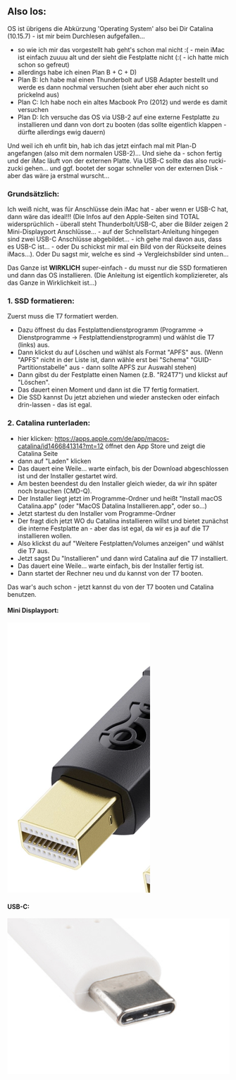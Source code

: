 

## Also los:

OS ist übrigens die Abkürzung 'Operating System' also bei Dir Catalina (10.15.7) - ist mir beim Durchlesen aufgefallen...


- so wie ich mir das vorgestellt hab geht's schon mal nicht :( - mein iMac ist einfach zuuuu alt und der sieht die Festplatte nicht (:( - ich hatte mich schon so gefreut)
- allerdings habe ich einen Plan B + C + D)
- Plan B: Ich habe mal einen Thunderbolt auf USB Adapter bestellt und werde es dann nochmal versuchen (sieht aber eher auch nicht so prickelnd aus)
- Plan C: Ich habe noch ein altes Macbook Pro (2012) und werde es damit versuchen
- Plan D: Ich versuche das OS via USB-2 auf eine externe Festplatte zu installieren und dann von dort zu booten (das sollte eigentlich klappen - dürfte allerdings ewig dauern)

Und weil ich eh unfit bin, hab ich das jetzt einfach mal mit Plan-D angefangen (also mit dem normalen USB-2)... Und siehe da - schon fertig und der iMac läuft von der externen Platte. Via USB-C sollte das also rucki-zucki gehen... und ggf. bootet der sogar schneller von der externen Disk - aber das wäre ja erstmal wurscht...


### Grundsätzlich:

Ich weiß nicht, was für Anschlüsse dein iMac hat - aber wenn er USB-C hat, dann wäre das ideal!!!  (Die Infos auf den Apple-Seiten sind TOTAL widersprüchlich - überall steht Thunderbolt/USB-C, aber die Bilder zeigen 2 Mini-Displayport Anschlüsse... - auf der Schnellstart-Anleitung hingegen sind zwei USB-C Anschlüsse abgebildet... - ich gehe mal davon aus, dass es USB-C ist... - oder Du schickst mir mal ein Bild von der Rückseite deines iMacs...).  Oder Du sagst mir, welche es sind -> Vergleichsbilder sind unten...

Das Ganze ist **WIRKLICH** super-einfach - du musst nur die SSD formatieren und dann das OS installieren. (Die Anleitung ist eigentlich kompliziereter, als das Ganze in Wirklichkeit ist...)

### 1. SSD formatieren:
Zuerst muss die T7 formatiert werden.
- Dazu öffnest du das Festplattendienstprogramm (Programme -> Dienstprogramme -> Festplattendienstprogramm) und wählst die T7 (links) aus.
- Dann klickst du auf Löschen und wählst als Format "APFS" aus. (Wenn "APFS" nicht in der Liste ist, dann wähle erst bei "Schema" "GUID-Partitionstabelle" aus - dann sollte APFS zur Auswahl stehen)
- Dann gibst du der Festplatte einen Namen (z.B. "R24T7") und klickst auf "Löschen".
- Das dauert einen Moment und dann ist die T7 fertig formatiert.
- Die SSD kannst Du jetzt abziehen und wieder anstecken oder einfach drin-lassen - das ist egal.

### 2. Catalina runterladen:
- hier klicken: https://apps.apple.com/de/app/macos-catalina/id1466841314?mt=12  öffnet den App Store und zeigt die Catalina Seite
- dann auf "Laden" klicken
- Das dauert eine Weile... warte einfach, bis der Download abgeschlossen ist und der Installer gestartet wird.
- Am besten beendest du den Installer gleich wieder, da wir ihn später noch brauchen (CMD-Q).
- Der Installer liegt jetzt im Programme-Ordner und heißt "Install macOS Catalina.app" (oder "MacOS Datalina Installieren.app", oder so...)
- Jetzt startest du den Installer vom Programme-Ordner
- Der fragt dich jetzt WO du Catalina installieren willst und bietet zunächst die interne Festplatte an - aber das ist egal, da wir es ja auf die T7 installieren wollen.
- Also klickst du auf "Weitere Festplatten/Volumes anzeigen" und wählst die T7 aus.
- Jetzt sagst Du "Installieren" und dann wird Catalina auf die T7 installiert.
- Das dauert eine Weile... warte einfach, bis der Installer fertig ist.
- Dann startet der Rechner neu und du kannst von der T7 booten.

Das war's auch schon - jetzt kannst du von der T7 booten und Catalina benutzen.

#### Mini Displayport:
![Mini-DisplayPort](image.png)

#### USB-C:
![USB-C](image-2.png)